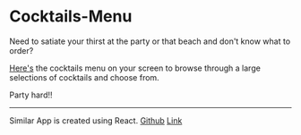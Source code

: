 # Cocktails-Menu

Need to satiate your thirst at the party or that beach and don't know what to order?

[Here's](https://sirzeck.github.io/Cocktail-Menu/index.html) the cocktails menu on your screen to browse through a large selections of cocktails and choose from.

Party hard!!

---

Similar App is created using React. [Github](https://github.com/SirZeck/Cocktails-List) [Link](https://your-cocktails-list.netlify.app/)
